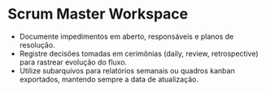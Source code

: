 # Scrum Master Workspace

- Documente impedimentos em aberto, responsáveis e planos de resolução.
- Registre decisões tomadas em cerimônias (daily, review, retrospective) para rastrear evolução do fluxo.
- Utilize subarquivos para relatórios semanais ou quadros kanban exportados, mantendo sempre a data de atualização.
